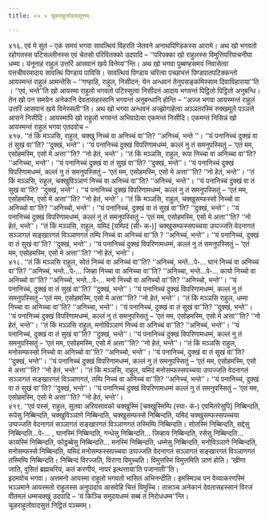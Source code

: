 ```yaml
---
title: ०५ ५ चूळराहुलोवादसुत्तम्

---
```


४१६. एवं मे सुतं – एकं समयं भगवा सावत्थियं विहरति जेतवने अनाथपिण्डिकस्स आरामे। अथ खो भगवतो रहोगतस्स पटिसल्लीनस्स एवं चेतसो परिवितक्को उदपादि – ‘‘परिपक्का खो राहुलस्स विमुत्तिपरिपाचनीया धम्मा। यंनूनाहं राहुलं उत्तरिं आसवानं खये विनेय्य’’न्ति। अथ खो भगवा पुब्बण्हसमयं निवासेत्वा पत्तचीवरमादाय सावत्थिं पिण्डाय पाविसि। सावत्थियं पिण्डाय चरित्वा पच्छाभत्तं पिण्डपातपटिक्कन्तो आयस्मन्तं राहुलं आमन्तेसि – ‘‘गण्हाहि, राहुल, निसीदनं; येन अन्धवनं तेनुपसङ्कमिस्साम दिवाविहाराया’’ति । ‘‘एवं, भन्ते’’ति खो आयस्मा राहुलो भगवतो पटिस्सुत्वा निसीदनं आदाय भगवन्तं पिट्ठितो पिट्ठितो अनुबन्धि।  
तेन खो पन समयेन अनेकानि देवतासहस्सानि भगवन्तं अनुबन्धानि होन्ति – ‘‘अज्ज भगवा आयस्मन्तं राहुलं उत्तरिं आसवानं खये विनेस्सती’’ति। अथ खो भगवा अन्धवनं अज्झोगाहेत्वा अञ्ञतरस्मिं रुक्खमूले पञ्ञत्ते आसने निसीदि। आयस्मापि खो राहुलो भगवन्तं अभिवादेत्वा एकमन्तं निसीदि। एकमन्तं निसिन्नं खो आयस्मन्तं राहुलं भगवा एतदवोच –  
४१७. ‘‘तं किं मञ्ञसि, राहुल, चक्खु निच्चं वा अनिच्चं वा’’ति? ‘‘अनिच्चं, भन्ते ’’। ‘‘यं पनानिच्चं दुक्खं वा तं सुखं वा’’ति? ‘‘दुक्खं, भन्ते’’। ‘‘यं पनानिच्चं दुक्खं विपरिणामधम्मं, कल्लं नु तं समनुपस्सितुं – ‘एतं मम, एसोहमस्मि, एसो मे अत्ता’’’ति? ‘‘नो हेतं, भन्ते’’। ‘‘तं किं मञ्ञसि, राहुल, रूपा निच्चा वा अनिच्चा वा’’ति? ‘‘अनिच्चा, भन्ते’’। ‘‘यं पनानिच्चं दुक्खं वा तं सुखं वा’’ति? ‘‘दुक्खं, भन्ते’’। ‘‘यं पनानिच्चं दुक्खं विपरिणामधम्मं, कल्लं नु तं समनुपस्सितुं – ‘एतं मम, एसोहमस्मि, एसो मे अत्ता’’’ति? ‘‘नो हेतं, भन्ते’’। ‘‘तं किं मञ्ञसि, राहुल, चक्खुविञ्ञाणं निच्चं वा अनिच्चं वा’’ति? ‘‘अनिच्चं, भन्ते’’। ‘‘यं पनानिच्चं दुक्खं वा तं सुखं वा’’ति? ‘‘दुक्खं, भन्ते’’। ‘‘यं पनानिच्चं दुक्खं विपरिणामधम्मं, कल्लं नु तं समनुपस्सितुं – ‘एतं मम, एसोहमस्मि, एसो मे अत्ता’’’ति? ‘‘नो हेतं, भन्ते’’। ‘‘तं किं मञ्ञसि, राहुल, चक्खुसम्फस्सो निच्चो वा अनिच्चो वा’’ति? ‘‘अनिच्चो, भन्ते’’। ‘‘यं पनानिच्चं, दुक्खं वा तं सुखं वा’’ति? ‘‘दुक्खं, भन्ते’’। ‘‘यं पनानिच्चं दुक्खं विपरिणामधम्मं, कल्लं नु तं समनुपस्सितुं – ‘एतं मम, एसोहमस्मि, एसो मे अत्ता’’’ति? ‘‘नो हेतं, भन्ते’’। ‘‘तं किं मञ्ञसि, राहुल, यमिदं [यम्पिदं (सी॰ क॰)] चक्खुसम्फस्सपच्चया उप्पज्जति वेदनागतं सञ्ञागतं सङ्खारगतं विञ्ञाणगतं तम्पि निच्चं वा अनिच्चं वा’’ति ? ‘‘अनिच्चं, भन्ते’’। ‘‘यं पनानिच्चं, दुक्खं वा तं सुखं वा’’ति? ‘‘दुक्खं, भन्ते’’। ‘‘यं पनानिच्चं दुक्खं विपरिणामधम्मं, कल्लं नु तं समनुपस्सितुं – ‘एतं मम, एसोहमस्मि, एसो मे अत्ता’’’ति? ‘‘नो हेतं, भन्ते’’।  
४१८. ‘‘तं किं मञ्ञसि राहुल, सोतं निच्चं वा अनिच्चं वा’’ति? ‘‘अनिच्चं, भन्ते…पे॰… घानं निच्चं वा अनिच्चं वा’’ति? ‘‘अनिच्चं, भन्ते…पे॰… जिव्हा निच्चा वा अनिच्चा वा’’ति? ‘‘अनिच्चा, भन्ते…पे॰… कायो निच्चो वा अनिच्चो वा’’ति? ‘‘अनिच्चो, भन्ते…पे॰… मनो निच्चो वा अनिच्चो वा’’ति? ‘‘अनिच्चो, भन्ते’’। ‘‘यं पनानिच्चं, दुक्खं वा तं सुखं वा’’ति? ‘‘दुक्खं, भन्ते’’। ‘‘यं पनानिच्चं दुक्खं विपरिणामधम्मं, कल्लं नु तं समनुपस्सितुं –‘एतं मम, एसोहमस्मि, एसो मे अत्ता’’’ति? ‘‘नो हेतं, भन्ते’’। ‘‘तं किं मञ्ञसि राहुल, धम्मा निच्चा वा अनिच्चा वा’’ति? ‘‘अनिच्चा, भन्ते’’। ‘‘यं पनानिच्चं, दुक्खं वा तं सुखं वा’’ति? ‘‘दुक्खं, भन्ते’’। ‘‘यं पनानिच्चं दुक्खं विपरिणामधम्मं, कल्लं नु तं समनुपस्सितुं – ‘एतं मम, एसोहमस्मि, एसो मे अत्ता’’’ति? ‘‘नो हेतं, भन्ते’’। ‘‘तं किं मञ्ञसि राहुल, मनोविञ्ञाणं निच्चं वा अनिच्चं वा’’ति? ‘‘अनिच्चं, भन्ते’’। ‘‘यं पनानिच्चं, दुक्खं वा तं सुखं वा’’ति? ‘‘दुक्खं, भन्ते’’। ‘‘यं पनानिच्चं दुक्खं विपरिणामधम्मं, कल्लं नु तं समनुपस्सितुं – ‘एतं मम, एसोहमस्मि, एसो मे अत्ता’’’ति? ‘‘नो हेतं, भन्ते’’। ‘‘तं किं मञ्ञसि राहुल, मनोसम्फस्सो निच्चो वा अनिच्चो वा’’ति? ‘‘अनिच्चो, भन्ते’’। ‘‘यं पनानिच्चं, दुक्खं वा तं सुखं वा’’ति? ‘‘दुक्खं, भन्ते’’। ‘‘यं पनानिच्चं दुक्खं विपरिणामधम्मं, कल्लं नु तं समनुपस्सितुं – ‘एतं मम, एसोहमस्मि, एसो मे अत्ता’’’ति? ‘‘नो हेतं, भन्ते’’। ‘‘तं किं मञ्ञसि, राहुल, यमिदं मनोसम्फस्सपच्चया उप्पज्जति वेदनागतं सञ्ञागतं सङ्खारगतं विञ्ञाणगतं, तम्पि निच्चं वा अनिच्चं वा’’ति? ‘‘अनिच्चं, भन्ते’’। ‘‘यं पनानिच्चं, दुक्खं वा तं सुखं वा’’ति? ‘‘दुक्खं, भन्ते’’। ‘‘यं पनानिच्चं दुक्खं विपरिणामधम्मं कल्लं नु तं समनुपस्सितुं – ‘एतं मम, एसोहमस्मि, एसो मे अत्ता’’’ति? ‘‘नो हेतं, भन्ते’’।  
४१९. ‘‘एवं पस्सं, राहुल, सुतवा अरियसावको चक्खुस्मिं [चक्खुस्मिम्पि (स्या॰ कं॰) एवमितरेसुपि] निब्बिन्दति, रूपेसु निब्बिन्दति, चक्खुविञ्ञाणे निब्बिन्दति, चक्खुसम्फस्से निब्बिन्दति, यमिदं चक्खुसम्फस्सपच्चया उप्पज्जति वेदनागतं सञ्ञागतं सङ्खारगतं विञ्ञाणगतं तस्मिम्पि निब्बिन्दति। सोतस्मिं निब्बिन्दति, सद्देसु निब्बिन्दति…पे॰… , घानस्मिं निब्बिन्दति, गन्धेसु निब्बिन्दति… जिव्हाय निब्बिन्दति, रसेसु निब्बिन्दति… कायस्मिं निब्बिन्दति, फोट्ठब्बेसु निब्बिन्दति… मनस्मिं निब्बिन्दति, धम्मेसु निब्बिन्दति, मनोविञ्ञाणे निब्बिन्दति, मनोसम्फस्से निब्बिन्दति, यमिदं मनोसम्फस्सपच्चया उप्पज्जति वेदनागतं सञ्ञागतं सङ्खारगतं विञ्ञाणगतं तस्मिम्पि निब्बिन्दति। निब्बिन्दं विरज्जति, विरागा विमुच्चति। विमुत्तस्मिं विमुत्तमिति ञाणं होति। ‘खीणा जाति, वुसितं ब्रह्मचरियं, कतं करणीयं, नापरं इत्थत्ताया’ति पजानाती’’ति।  
इदमवोच भगवा। अत्तमनो आयस्मा राहुलो भगवतो भासितं अभिनन्दीति। इमस्मिञ्च पन वेय्याकरणस्मिं भञ्ञमाने आयस्मतो राहुलस्स अनुपादाय आसवेहि चित्तं विमुच्चि। तासञ्च अनेकानं देवतासहस्सानं विरजं वीतमलं धम्मचक्खुं उदपादि – ‘यं किञ्चि समुदयधम्मं सब्बं तं निरोधधम्म’’न्ति।  
चूळराहुलोवादसुत्तं निट्ठितं पञ्चमम्।  

